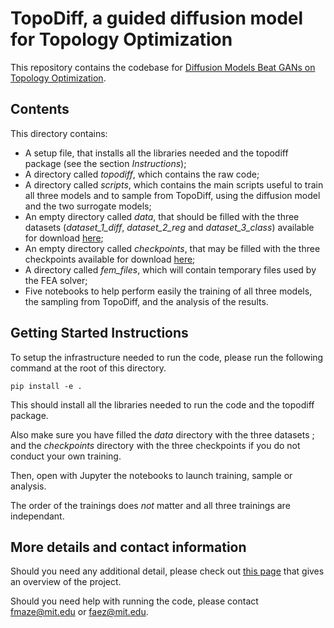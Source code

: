 # TopoDiff, a guided diffusion model for Topology Optimization

This repository contains the codebase for [Diffusion Models Beat GANs on Topology Optimization](https://arxiv.org/abs/2208.09591).

## Contents

This directory contains:
- A setup file, that installs all the libraries needed and the topodiff package (see the section *Instructions*);
- A directory called *topodiff*, which contains the raw code;
- A directory called *scripts*, which contains the main scripts useful to train all three models and to sample from TopoDiff, using the diffusion model and the two surrogate models;
- An empty directory called *data*, that should be filled with the three datasets (*dataset_1_diff*, *dataset_2_reg* and *dataset_3_class*) available for download [here](https://decode.mit.edu/projects/topodiff/);
- An empty directory called *checkpoints*, that may be filled with the three checkpoints available for download [here](https://decode.mit.edu/projects/topodiff/);
- A directory called *fem_files*, which will contain temporary files used by the FEA solver;
- Five notebooks to help perform easily the training of all three models, the sampling from TopoDiff, and the analysis of the results.

## Getting Started Instructions

To setup the infrastructure needed to run the code, please run the following command at the root of this directory.
```
pip install -e .
```
This should install all the libraries needed to run the code and the topodiff package.

Also make sure you have filled the *data* directory with the three datasets ; and the *checkpoints* directory with the three checkpoints if you do not conduct your own training.

Then, open with Jupyter the notebooks to launch training, sample or analysis.

The order of the trainings does *not* matter and all three trainings are independant.

## More details and contact information

Should you need any additional detail, please check out [this page](https://decode.mit.edu/projects/topodiff/) that gives an overview of the project.

Should you need help with running the code, please contact fmaze@mit.edu or faez@mit.edu.
